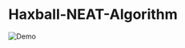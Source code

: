 # Haxball-NEAT-Algorithm

![Demo](https://user-images.githubusercontent.com/16503485/46676667-021d7380-cbaf-11e8-9285-8fc670513c8d.gif)

